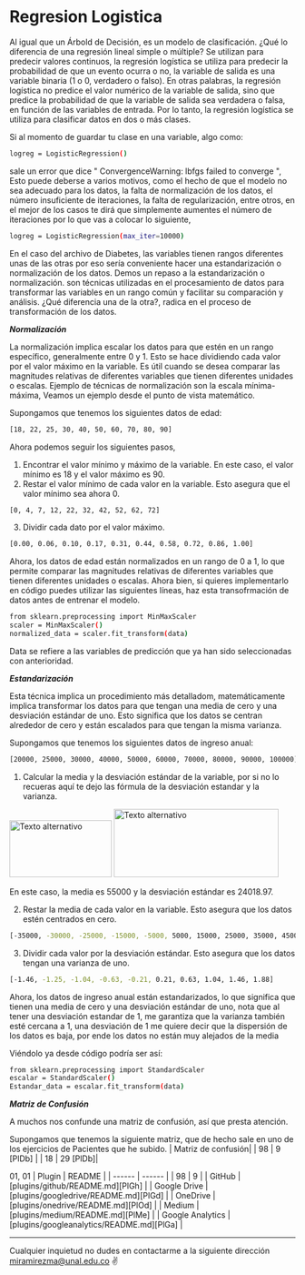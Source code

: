 # Regresion Logistica

Al igual que un Árbold de Decisión, es un modelo de clasificación. ¿Qué lo diferencia de una regresión lineal simple o múltiple?
Se utilizan para predecir valores continuos, la regresión logística se utiliza para predecir la probabilidad de que un evento ocurra o no, la variable de salida es una variable binaria (1 o 0, verdadero o falso).
En otras palabras, la regresión logística no predice el valor numérico de la variable de salida, sino que predice la probabilidad de que la variable de salida sea verdadera o falsa, en función de las variables de entrada. Por lo tanto, la regresión logística se utiliza para clasificar datos en dos o más clases.

Si al momento de guardar tu clase en una variable, algo como:
```sh
logreg = LogisticRegression()
```
sale un error que dice " ConvergenceWarning: lbfgs failed to converge ", Esto puede deberse a varios motivos, como el hecho de que el modelo no sea adecuado para los datos, la falta de normalización de los datos, el número insuficiente de iteraciones, la falta de regularización, entre otros, en el mejor de los casos te dirá que simplemente aumentes el número de iteraciones por lo que vas a colocar lo siguiente,

```sh
logreg = LogisticRegression(max_iter=10000)
```
En el caso del archivo de Diabetes, las variables tienen rangos diferentes unas de las otras por eso sería conveniente hacer una estandarización o normalización de los datos.
Demos un repaso a la estandarización o normalización. son técnicas utilizadas en el procesamiento de datos para transformar las variables en un rango común y facilitar su comparación y análisis.
¿Qué diferencia una de la otra?, radica en el proceso de transformación de los datos.

***Normalización***

La normalización implica escalar los datos para que estén en un rango específico, generalmente entre 0 y 1. Esto se hace dividiendo cada valor por el valor máximo en la variable. Es útil cuando se desea comparar las magnitudes relativas de diferentes variables que tienen diferentes unidades o escalas. Ejemplo de técnicas de normalización son la escala mínima-máxima, Veamos un ejemplo desde el punto de vista matemático.

Supongamos que tenemos los siguientes datos de edad:
```sh
[18, 22, 25, 30, 40, 50, 60, 70, 80, 90]
```
Ahora podemos seguir los siguientes pasos, 

1. Encontrar el valor mínimo y máximo de la variable. En este caso, el valor mínimo es 18 y el valor máximo es 90.
2. Restar el valor mínimo de cada valor en la variable. Esto asegura que el valor mínimo sea ahora 0.

```sh
[0, 4, 7, 12, 22, 32, 42, 52, 62, 72]
```
3. Dividir cada dato por el valor máximo.

```sh
[0.00, 0.06, 0.10, 0.17, 0.31, 0.44, 0.58, 0.72, 0.86, 1.00]
```
Ahora, los datos de edad están normalizados en un rango de 0 a 1, lo que permite comparar las magnitudes relativas de diferentes variables que tienen diferentes unidades o escalas.
Ahora bien, si quieres implementarlo en código puedes utilizar las siguientes líneas, haz esta transofrmación de datos antes de entrenar el modelo.

```sh
from sklearn.preprocessing import MinMaxScaler
scaler = MinMaxScaler()
normalized_data = scaler.fit_transform(data)
```
Data se refiere a las variables de predicción que ya han sido seleccionadas con anterioridad.

***Estandarización***

Esta técnica implica un procedimiento más detalladom, matemáticamente implica transformar los datos para que tengan una media de cero y una desviación estándar de uno. Esto significa que los datos se centran alrededor de cero y están escalados para que tengan la misma varianza.

Supongamos que tenemos los siguientes datos de ingreso anual:

```sh
[20000, 25000, 30000, 40000, 50000, 60000, 70000, 80000, 90000, 100000]
```

1. Calcular la media y la desviación estándar de la variable, por si no lo recueras aquí te dejo las fórmula de la desviación estandar y la varianza.

<img src="https://ecuacionde.com/wp-content/uploads/2023/02/formula_desviacion_estandar.png" alt="Texto alternativo" width="180" height="100"> <img src="https://www.sage.com/es-es/blog/wp-content/uploads/sites/8/2021/07/Varianza_1.jpg" alt="Texto alternativo" width="290" height="120">

En este caso, la media es 55000 y la desviación estándar es 24018.97.

2. Restar la media de cada valor en la variable. Esto asegura que los datos estén centrados en cero.

```sh
[-35000, -30000, -25000, -15000, -5000, 5000, 15000, 25000, 35000, 45000]
```

3. Dividir cada valor por la desviación estándar. Esto asegura que los datos tengan una varianza de uno.

```sh
[-1.46, -1.25, -1.04, -0.63, -0.21, 0.21, 0.63, 1.04, 1.46, 1.88]
```
Ahora, los datos de ingreso anual están estandarizados, lo que significa que tienen una media de cero y una desviación estándar de uno, nota que al tener una desviación estandar de 1, me garantiza que la varianza también esté cercana a 1, una desviación de 1 me quiere decir que la dispersión de los datos es baja, por ende los datos no están muy alejados de la media

Viéndolo ya desde código podría ser así:

```sh
from sklearn.preprocessing import StandardScaler 
escalar = StandardScaler() 
Estandar_data = escalar.fit_transform(data)
```

***Matriz de Confusión***

A muchos nos confunde una matriz de confusión, así que presta atención.

Supongamos que tenemos la siguiente matriz, que de hecho sale en uno de los ejercicios de Pacientes que he subido.
| Matriz de confusión|
    | 98 | 9 [PlDb] |
    | 18 | 29 [PlDb]|


01, 01
| Plugin | README |
| ------ | ------ |
| 98 | 9 |
| GitHub | [plugins/github/README.md][PlGh] |
| Google Drive | [plugins/googledrive/README.md][PlGd] |
| OneDrive | [plugins/onedrive/README.md][PlOd] |
| Medium | [plugins/medium/README.md][PlMe] |
| Google Analytics | [plugins/googleanalytics/README.md][PlGa] |

---
Cualquier inquietud no dudes en contactarme a la siguiente dirección miramirezma@unal.edu.co ✌️


